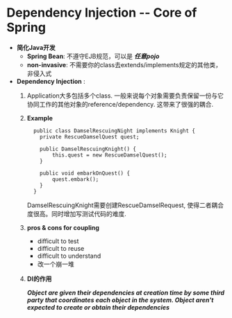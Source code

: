 # Dependency Injection -- Core of Spring
* **简化Java开发**
	* **Spring Bean**: 不遵守EJB规范，可以是 _**任意pojo**_
	* **non-invasive**: 不需要你的class去extends/implements规定的其他类，非侵入式
* **Dependency Injection** :
	1. Application大多包括多个class. 一般来说每个对象需要负责保留一份与它协同工作的其他对象的reference/dependency. 这带来了很强的耦合. 
	2. **Example**
		```
		  public class DamselRescuingNight implements Knight {
			private RescueDamselQuest quest;

			public DamselRescuingKnight() {
				this.quest = new RescueDamselQuest();
			}

			public void embarkOnQuest() {
				quest.embark();
			}
		  }
  		```
		DamselRescuingKnight需要创建RescueDamselRequest, 使得二者耦合度很高。同时增加写测试代码的难度.
	3. **pros & cons for coupling**
  		* difficult to test
		* difficult to reuse
		* difficult to understand
		* 改一个崩一堆
	4. **DI的作用**
	
		_**Object are given their dependencies at creation time by some third party that coordinates each object in the system. Object aren't expected to create or obtain their dependencies**_

